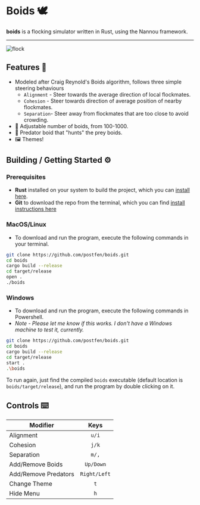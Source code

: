 # Boids 🕊

**boids** is a flocking simulator written in Rust, using the Nannou framework.

---

![flock](https://i.imgur.com/pX1fNWi.png)

## Features 🐤

- Modeled after Craig Reynold's Boids algorithm, follows three simple steering
  behaviours
  - `Alignment` - Steer towards the average direction of local flockmates.
  - `Cohesion` - Steer towards direction of average position of nearby flockmates.
  - `Separation`- Steer away from flockmates that are too close to avoid crowding.
- 🐣 Adjustable number of boids, from 100-1000.
- 🦅 Predator boid that "hunts" the prey boids.
- 🖼️ Themes!

## Building / Getting Started ⚙️

### Prerequisites

- **Rust** installed on your system to build the project, which you can [install
  here](https://www.rust-lang.org/learn/get-started).
- **Git** to download the repo from the terminal, which you can find [install
  instructions here](https://github.com/git-guides/install-git)

### MacOS/Linux

- To download and run the program, execute the following commands in your terminal.

```sh
git clone https://github.com/postfen/boids.git
cd boids
cargo build --release
cd target/release
open .
./boids
```

### Windows

- To download and run the program, execute the following commands in Powershell.
- _Note - Please let me know if this works. I don't have a Windows
  machine to test it, currently._

```sh
git clone https://github.com/postfen/boids.git
cd boids
cargo build --release
cd target/release
start .
.\boids
```

To run again, just find the compiled `boids` executable (default location is
`boids/target/release`), and run the program by double clicking on it.

## Controls ⌨️

| Modifier             |     Keys     |
| -------------------- | :----------: |
| Alignment            |    `u/i`     |
| Cohesion             |    `j/k`     |
| Separation           |    `m/,`     |
| Add/Remove Boids     |  `Up/Down`   |
| Add/Remove Predators | `Right/Left` |
| Change Theme         |     `t`      |
| Hide Menu            |     `h`      |
